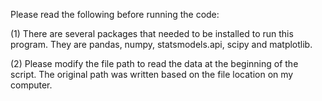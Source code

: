 Please read the following before running the code:

(1) There are several packages that needed to be installed to run this program. They are pandas, numpy, statsmodels.api, scipy and matplotlib.

(2) Please modify the file path to read the data at the beginning of the script. The original path was written based on the file location on my computer.

